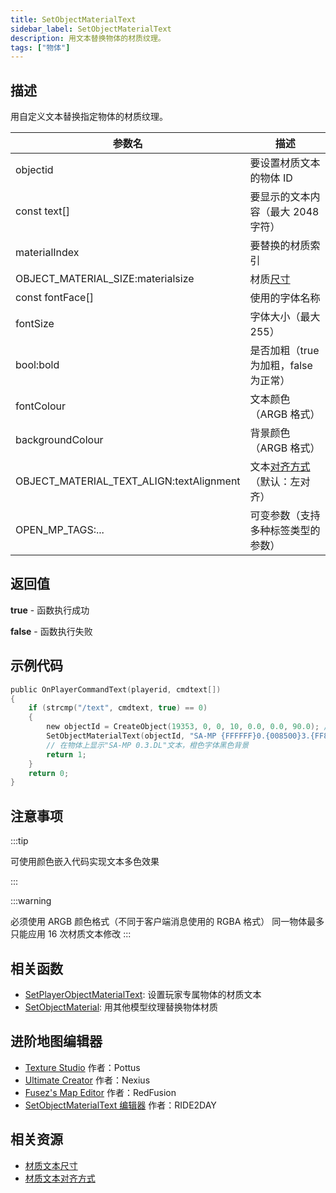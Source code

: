 ```yaml
---
title: SetObjectMaterialText
sidebar_label: SetObjectMaterialText
description: 用文本替换物体的材质纹理。
tags: ["物体"]
---
```


## 描述

用自定义文本替换指定物体的材质纹理。

| 参数名                                   | 描述                                                                            |
| ---------------------------------------- | ------------------------------------------------------------------------------- |
| objectid                                 | 要设置材质文本的物体 ID                                                         |
| const text[]                             | 要显示的文本内容（最大 2048 字符）                                              |
| materialIndex                            | 要替换的材质索引                                                                |
| OBJECT_MATERIAL_SIZE:materialsize        | 材质[尺寸](../resources/materialtextsizes)                         |
| const fontFace[]                         | 使用的字体名称                                                                  |
| fontSize                                 | 字体大小（最大 255）                                                            |
| bool:bold                                | 是否加粗（true 为加粗，false 为正常）                                           |
| fontColour                               | 文本颜色（ARGB 格式）                                                           |
| backgroundColour                         | 背景颜色（ARGB 格式）                                                           |
| OBJECT_MATERIAL_TEXT_ALIGN:textAlignment | 文本[对齐方式](../resources/materialtextalignment)（默认：左对齐） |
| OPEN_MP_TAGS:...                         | 可变参数（支持多种标签类型的参数）                                              |

## 返回值

**true** - 函数执行成功

**false** - 函数执行失败

## 示例代码

```c
public OnPlayerCommandText(playerid, cmdtext[])
{
    if (strcmp("/text", cmdtext, true) == 0)
    {
        new objectId = CreateObject(19353, 0, 0, 10, 0.0, 0.0, 90.0); // 创建物体
        SetObjectMaterialText(objectId, "SA-MP {FFFFFF}0.{008500}3.{FF8200}DL", 0, OBJECT_MATERIAL_SIZE_256x128, "Arial", 28, false, 0xFFFF8200, 0xFF000000, OBJECT_MATERIAL_TEXT_ALIGN_CENT);
        // 在物体上显示"SA-MP 0.3.DL"文本，橙色字体黑色背景
        return 1;
    }
    return 0;
}
```

## 注意事项

:::tip

可使用颜色嵌入代码实现文本多色效果

:::

:::warning

必须使用 ARGB 颜色格式（不同于客户端消息使用的 RGBA 格式）
同一物体最多只能应用 16 次材质文本修改
:::

## 相关函数

- [SetPlayerObjectMaterialText](SetPlayerObjectMaterialText): 设置玩家专属物体的材质文本
- [SetObjectMaterial](SetObjectMaterial): 用其他模型纹理替换物体材质

## 进阶地图编辑器

- [Texture Studio](https://github.com/Pottus/Texture-Studio) 作者：Pottus
- [Ultimate Creator](https://github.com/NexiusTailer/Ultimate-Creator) 作者：Nexius
- [Fusez's Map Editor](https://github.com/fusez/Map-Editor-V3) 作者：RedFusion
- [SetObjectMaterialText 编辑器](https://sampforum.blast.hk/showthread.php?tid=614667) 作者：RIDE2DAY

## 相关资源

- [材质文本尺寸](../resources/materialtextsizes)
- [材质文本对齐方式](../resources/materialtextalignment)
